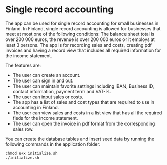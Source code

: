 # Single record accounting
The app can be used for single record accounting for small businesses in Finland. In Finland, single record accounting is allowed for businesses that meet at most one of the following conditions: The balance sheet total is over 200 000 euros, the revenue is over 200 000 euros or it employs at least 3 persons. The app is for recording sales and costs, creating pdf invoices and having a record view that includes all required information for the income statement.

The features are:
* The user can create an account.
* The user can sign in and out.
* The user can maintain favorite settings including IBAN, Business ID, contact information, payment term and VAT-%.
* The user can input sales or costs.
* The app has a list of sales and cost types that are required to use in accounting in Finland.
* The user can view sales and costs in a list view that has all the required fieds for the income statement.
* The user can open the invoice in pdf format from the corresponding sales row.

You can create the database tables and insert seed data by running the following commands in the application folder: 
```
chmod u+x initialize.sh
./initialize.sh
```
